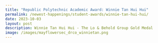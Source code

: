 ```yaml
---
title: "Republic Polytechnic Academic Award: Winnie Tan Hui Hui"
permalink: /newest-happenings/student-awards/winnie-tan-hui-hui/
date: 2023-10-03
layout: post
description: Winnie Tan Hui Hui - The Lo & Behold Group Gold Medal
image: /images/mayflowersec_drco_winnietan.png
---
```

